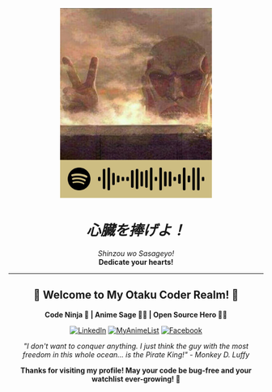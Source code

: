<p align="center">
  <a href="https://open.spotify.com/playlist/0FJIJ7X92PUdowwvZMD0ls?si=ISNvufp4S1KkU-Gy554sBw">
    <img src="./hehe.png" alt="Wibu Freedom" width="300">
  </a>
</p>

<h1 align="center"><em><strong>心臓を捧げよ！</strong></em></h1>

<p align="center">
  <em>Shinzou wo Sasageyo!</em><br>
  <strong>Dedicate your hearts!</strong>
</p>

---

<h2 align="center">🌸 Welcome to My Otaku Coder Realm! 🌸</h2>

<p align="center">
  <strong>Code Ninja 🥷 | Anime Sage 🧙‍♂️ | Open Source Hero 🦸‍♂️</strong>
</p>

<p align="center">
  <a href="https://linkedin.com/in/hantbk"><img src="https://img.shields.io/badge/-LinkedIn-0077B5?style=flat-square&logo=linkedin&logoColor=white" alt="LinkedIn"></a>
  <a href="https://myanimelist.net/profile/hantbk"><img src="https://img.shields.io/badge/-MyAnimeList-2E51A2?style=flat-square&logo=myanimelist&logoColor=white" alt="MyAnimeList"></a>
  <a href="https://facebook.com/hantbka"><img src="https://img.shields.io/badge/-Facebook-1877F2?style=flat-square&logo=facebook&logoColor=white" alt="Facebook"></a>
  <!-- <a href="https://twitter.com/hantbka"><img src="https://img.shields.io/badge/-Twitter-1DA1F2?style=flat-square&logo=twitter&logoColor=white" alt="Twitter"></a>
  <a href="https://instagram.com/hantbka"><img src="https://img.shields.io/badge/-Instagram-E4405F?style=flat-square&logo=instagram&logoColor=white" alt="Instagram"></a> 
  <a href="https://www.youtube.com/@hantbk"><img src="https://img.shields.io/badge/-YouTube-FF0000?style=flat-square&logo=youtube&logoColor=white" alt="YouTube"></a> -->
</p>



<!-- ### 🎭 My Backstory

Konnichiwa, fellow otakus and code enthusiasts! I'm Ha Nguyen, a passionate developer on a quest to merge the worlds of anime and technology. When I'm not channeling my inner Levi to clean up code, you can find me exploring digital realms or binging the latest seasonal anime.

### 💻 Jutsu Arsenal

<p align="center">
  <img src="https://img.shields.io/badge/-Golang-00ADD8?style=flat-square&logo=go&logoColor=white" alt="Golang">
  <img src="https://img.shields.io/badge/-C++-00599C?style=flat-square&logo=c%2B%2B&logoColor=white" alt="C++">
  <img src="https://img.shields.io/badge/-C-A8B9CC?style=flat-square&logo=c&logoColor=white" alt="C">
  <img src="https://img.shields.io/badge/-JavaScript-F7DF1E?style=flat-square&logo=javascript&logoColor=black" alt="JavaScript">
  <img src="https://img.shields.io/badge/-React-61DAFB?style=flat-square&logo=react&logoColor=black" alt="React">
  <img src="https://img.shields.io/badge/-Node.js-339933?style=flat-square&logo=node.js&logoColor=white" alt="Node.js">
  <img src="https://img.shields.io/badge/-Python-3776AB?style=flat-square&logo=python&logoColor=white" alt="Python">
  <img src="https://img.shields.io/badge/-Docker-2496ED?style=flat-square&logo=docker&logoColor=white" alt="Docker">
  <img src="https://img.shields.io/badge/-Kubernetes-326CE5?style=flat-square&logo=kubernetes&logoColor=white" alt="Kubernetes">
  <img src="https://img.shields.io/badge/-Git-F05032?style=flat-square&logo=git&logoColor=white" alt="Git">
  <img src="https://img.shields.io/badge/-Linux-FCC624?style=flat-square&logo=linux&logoColor=black" alt="Linux">
  <img src="https://img.shields.io/badge/-Ansible-EE0000?style=flat-square&logo=ansible&logoColor=white" alt="Ansible">
  <img src="https://img.shields.io/badge/-Prometheus-E6522C?style=flat-square&logo=prometheus&logoColor=white" alt="Prometheus">
  <img src="https://img.shields.io/badge/-Grafana-F46800?style=flat-square&logo=grafana&logoColor=white" alt="Grafana">
</p>

### 🌟 Legendary Quests

- [Anime Recommender](https://github.com/your-username/anime-recommender) - An AI-powered anime recommendation system.
- [Manga Translator](https://github.com/your-username/manga-translator) - Automagically translate manga pages with OCR and ML.
- [Waifu Generator](https://github.com/your-username/waifu-generator) - Create your perfect waifu using GAN technology.

### 📈 Battle Stats

<p align="center">
  <img src="https://github-readme-stats.vercel.app/api?username=hantbk&show_icons=true&theme=synthwave" alt="GitHub Stats">
</p>

### 🎯 Season 2025 Goals

- [ ] Contribute to anime-related open-source projects
- [ ] Master the art of WebGL for epic anime-style web experiences
- [ ] Launch an anime-inspired tech blog
- [ ] Cosplay at a major tech conference

--- -->

<p align="center">
  <em>"I don't want to conquer anything. I just think the guy with the most freedom in this whole ocean... is the Pirate King!" - Monkey D. Luffy</em>
</p>

<p align="center">
  <strong>
  Thanks for visiting my profile! May your code be bug-free and your watchlist ever-growing! 🍜
  </strong>
</p>
